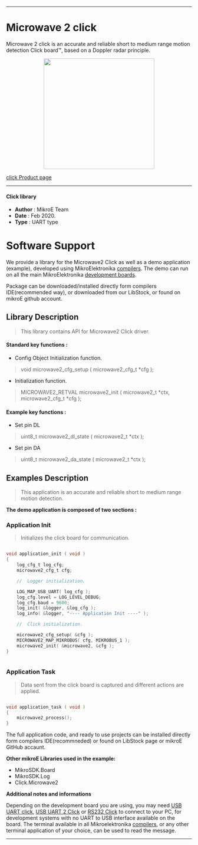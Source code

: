 
---
# Microwave 2 click

Microwave 2 click is an accurate and reliable short to medium range motion detection Click board™, based on a Doppler radar principle.

<p align="center">
  <img src="https://download.mikroe.com/images/click_for_ide/microwave2_click.png" height=300px>
</p>

[click Product page](<https://www.mikroe.com/microwave-2-eu-click>)

---


#### Click library 

- **Author**        : MikroE Team
- **Date**          : Feb 2020.
- **Type**          : UART type


# Software Support

We provide a library for the Microwave2 Click 
as well as a demo application (example), developed using MikroElektronika 
[compilers](https://shop.mikroe.com/compilers). 
The demo can run on all the main MikroElektronika [development boards](https://shop.mikroe.com/development-boards).

Package can be downloaded/installed directly form compilers IDE(recommended way), or downloaded from our LibStock, or found on mikroE github account. 

## Library Description

> This library contains API for Microwave2 Click driver.

#### Standard key functions :

- Config Object Initialization function.
> void microwave2_cfg_setup ( microwave2_cfg_t *cfg ); 
 
- Initialization function.
> MICROWAVE2_RETVAL microwave2_init ( microwave2_t *ctx, microwave2_cfg_t *cfg );

#### Example key functions :

- Set pin DL 
> uint8_t microwave2_dl_state ( microwave2_t *ctx );
 
- Set pin DA
> uint8_t microwave2_da_state ( microwave2_t *ctx );

## Examples Description

> This application is an accurate and reliable short to medium range motion detection.

**The demo application is composed of two sections :**

### Application Init 

> Initializes the click board for communication.

```c

void application_init ( void )
{
    log_cfg_t log_cfg;
    microwave2_cfg_t cfg;

    //  Logger initialization.

    LOG_MAP_USB_UART( log_cfg );
    log_cfg.level = LOG_LEVEL_DEBUG;
    log_cfg.baud = 9600;
    log_init( &logger, &log_cfg );
    log_info( &logger, "---- Application Init ----" );

    //  Click initialization.

    microwave2_cfg_setup( &cfg );
    MICROWAVE2_MAP_MIKROBUS( cfg, MIKROBUS_1 );
    microwave2_init( &microwave2, &cfg );
}
  
```

### Application Task

> Data sent from the click board is captured and different actions are applied.

```c

void application_task ( void )
{
    microwave2_process();
} 

```

The full application code, and ready to use projects can be  installed directly form compilers IDE(recommneded) or found on LibStock page or mikroE GitHub accaunt.

**Other mikroE Libraries used in the example:** 

- MikroSDK.Board
- MikroSDK.Log
- Click.Microwave2

**Additional notes and informations**

Depending on the development board you are using, you may need 
[USB UART click](https://shop.mikroe.com/usb-uart-click), 
[USB UART 2 Click](https://shop.mikroe.com/usb-uart-2-click) or 
[RS232 Click](https://shop.mikroe.com/rs232-click) to connect to your PC, for 
development systems with no UART to USB interface available on the board. The 
terminal available in all Mikroelektronika 
[compilers](https://shop.mikroe.com/compilers), or any other terminal application 
of your choice, can be used to read the message.



---
